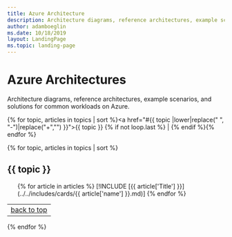 ```yaml
---
title: Azure Architecture
description: Architecture diagrams, reference architectures, example scenarios, and solutions for common workloads on Azure.
author: adamboeglin
ms.date: 10/18/2019
layout: LandingPage
ms.topic: landing-page
---
```


# Azure Architectures

Architecture diagrams, reference architectures, example scenarios, and solutions for common workloads on Azure.

{% for topic, articles in topics | sort %}<a href="#{{ topic |lower|replace(" ", "-")|replace("+","") }}">{{ topic }}</a> {% if not loop.last %} | {% endif %}{% endfor %}

{% for topic, articles in topics | sort %}

## {{ topic }}
<ul class="grid">

{% for article in articles %}
[!INCLUDE [{{ article['Title'] }}](../../includes/cards/{{ article['name'] }}.md)]
{% endfor %}

</ul>

||
|--:|
|<a href="#">back to top</a>|
{% endfor %}